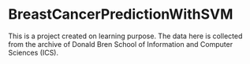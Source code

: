# BreastCancerPredictionWithSVM
This is a project created on learning purpose. The data here is collected from the archive of Donald Bren School of Information and Computer Sciences (ICS).
